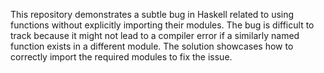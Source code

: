 This repository demonstrates a subtle bug in Haskell related to using functions without explicitly importing their modules.  The bug is difficult to track because it might not lead to a compiler error if a similarly named function exists in a different module. The solution showcases how to correctly import the required modules to fix the issue.